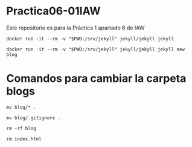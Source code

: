 # Practica06-01IAW
Este repositorio es para la Práctica 1 apartado 6 de IAW


`docker run -it --rm -v "$PWD:/srv/jekyll" jekyll/jekyll jekyll`

`docker run -it --rm -v "$PWD:/srv/jekyll" jekyll/jekyll jekyll new blog`

# Comandos para cambiar la carpeta blogs

`mv blog/* .`

`mv blog/.gitignore . `

`rm -rf blog`

`rm index.html`
 